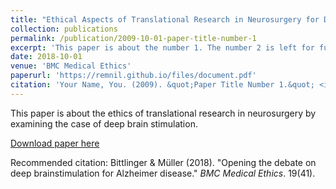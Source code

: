 ```yaml
---
title: "Ethical Aspects of Translational Research in Neurosurgery for Dementia"
collection: publications
permalink: /publication/2009-10-01-paper-title-number-1
excerpt: 'This paper is about the number 1. The number 2 is left for future work.'
date: 2018-10-01
venue: 'BMC Medical Ethics'
paperurl: 'https://remnil.github.io/files/document.pdf'
citation: 'Your Name, You. (2009). &quot;Paper Title Number 1.&quot; <i>Journal 1</i>. 1(1).'
---
```

This paper is about the ethics of translational research in neurosurgery by examining the case of deep brain stimulation.

[Download paper here](https://remnil.github.io/files/document.pdf)

Recommended citation: Bittlinger & Müller (2018). "Opening the debate on deep brainstimulation for Alzheimer disease." <i>BMC Medical Ethics</i>. 19(41).
